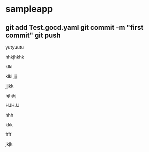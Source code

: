 # sampleapp
git add  Test.gocd.yaml
 git commit -m "first commit"
 git push
 ----------------
 
 yutyuutu
 
 hhkjhkhk
 
 klkl
 
 klkl
jjj

jjjkk

hjhjhj

HJHJJ

hhh

kkk

ffff

jkjk